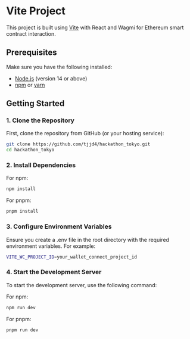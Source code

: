 # Vite Project

This project is built using [Vite](https://vitejs.dev/) with React and Wagmi for Ethereum smart contract interaction.

## Prerequisites

Make sure you have the following installed:

- [Node.js](https://nodejs.org/) (version 14 or above)
- [npm](https://www.npmjs.com/) or [yarn](https://yarnpkg.com/)

## Getting Started

### 1. Clone the Repository

First, clone the repository from GitHub (or your hosting service):

```bash
git clone https://github.com/tjjd4/hackathon_tokyo.git
cd hackathon_tokyo
```
### 2. Install Dependencies
For npm:
```bash
npm install
```

For pnpm:
```bash
pnpm install
```

### 3. Configure Environment Variables
Ensure you create a .env file in the root directory with the required environment variables. For example:

```bash
VITE_WC_PROJECT_ID=your_wallet_connect_project_id
```

### 4. Start the Development Server
To start the development server, use the following command:

For npm:

```bash
npm run dev
```

For pnpm:

```bash
pnpm run dev
```
